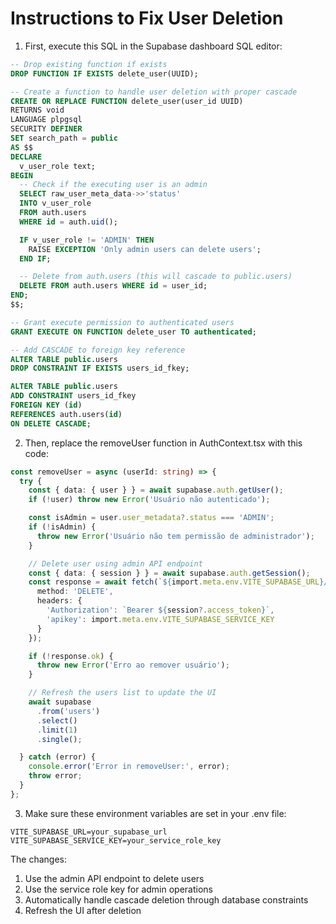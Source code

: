 # Instructions to Fix User Deletion

1. First, execute this SQL in the Supabase dashboard SQL editor:

```sql
-- Drop existing function if exists
DROP FUNCTION IF EXISTS delete_user(UUID);

-- Create a function to handle user deletion with proper cascade
CREATE OR REPLACE FUNCTION delete_user(user_id UUID)
RETURNS void
LANGUAGE plpgsql
SECURITY DEFINER
SET search_path = public
AS $$
DECLARE
  v_user_role text;
BEGIN
  -- Check if the executing user is an admin
  SELECT raw_user_meta_data->>'status'
  INTO v_user_role
  FROM auth.users
  WHERE id = auth.uid();

  IF v_user_role != 'ADMIN' THEN
    RAISE EXCEPTION 'Only admin users can delete users';
  END IF;

  -- Delete from auth.users (this will cascade to public.users)
  DELETE FROM auth.users WHERE id = user_id;
END;
$$;

-- Grant execute permission to authenticated users
GRANT EXECUTE ON FUNCTION delete_user TO authenticated;

-- Add CASCADE to foreign key reference
ALTER TABLE public.users
DROP CONSTRAINT IF EXISTS users_id_fkey;

ALTER TABLE public.users
ADD CONSTRAINT users_id_fkey
FOREIGN KEY (id)
REFERENCES auth.users(id)
ON DELETE CASCADE;
```

2. Then, replace the removeUser function in AuthContext.tsx with this code:

```typescript
const removeUser = async (userId: string) => {
  try {
    const { data: { user } } = await supabase.auth.getUser();
    if (!user) throw new Error('Usuário não autenticado');

    const isAdmin = user.user_metadata?.status === 'ADMIN';
    if (!isAdmin) {
      throw new Error('Usuário não tem permissão de administrador');
    }

    // Delete user using admin API endpoint
    const { data: { session } } = await supabase.auth.getSession();
    const response = await fetch(`${import.meta.env.VITE_SUPABASE_URL}/auth/v1/admin/users/${userId}`, {
      method: 'DELETE',
      headers: {
        'Authorization': `Bearer ${session?.access_token}`,
        'apikey': import.meta.env.VITE_SUPABASE_SERVICE_KEY
      }
    });

    if (!response.ok) {
      throw new Error('Erro ao remover usuário');
    }

    // Refresh the users list to update the UI
    await supabase
      .from('users')
      .select()
      .limit(1)
      .single();

  } catch (error) {
    console.error('Error in removeUser:', error);
    throw error;
  }
};
```

3. Make sure these environment variables are set in your .env file:
```
VITE_SUPABASE_URL=your_supabase_url
VITE_SUPABASE_SERVICE_KEY=your_service_role_key
```

The changes:
1. Use the admin API endpoint to delete users
2. Use the service role key for admin operations
3. Automatically handle cascade deletion through database constraints
4. Refresh the UI after deletion
